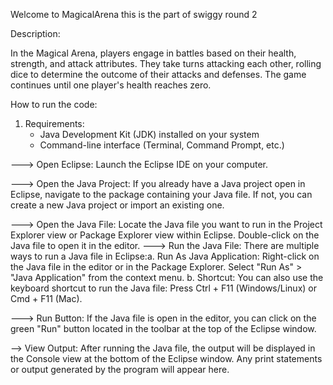 Welcome to MagicalArena
this is the part of swiggy round 2

Description:

In the Magical Arena, players engage in battles based on their health, strength, and attack attributes. 
They take turns attacking each other, rolling dice to determine the outcome of their attacks and defenses.
 The game continues until one player's health reaches zero.

How to run the code:





1. Requirements:
   - Java Development Kit (JDK) installed on your system
   - Command-line interface (Terminal, Command Prompt, etc.)

--->  Open Eclipse: Launch the Eclipse IDE on your computer.

--->  Open the Java Project: If you already have a Java project open in Eclipse, navigate to the package containing your Java file. If not, you can create a new Java project or import an existing one.

--->  Open the Java File: Locate the Java file you want to run in the Project Explorer view or Package Explorer view within Eclipse. Double-click on the Java file to open it in the editor.
---> Run the Java File: There are multiple ways to run a Java file in Eclipse:a. Run As Java Application:
	Right-click on the Java file in the editor or in the Package Explorer.
	Select "Run As" > "Java Application" from the context menu.
	b. Shortcut: You can also use the keyboard shortcut to run the Java file:
	Press Ctrl + F11 (Windows/Linux) or Cmd + F11 (Mac).

---> Run Button: If the Java file is open in the editor, you can click on the green "Run" button located in the toolbar at the top of the Eclipse window.

-->  View Output: After running the Java file, the output will be displayed in the Console view at the bottom of the Eclipse window. Any print statements or output generated by the program will appear here.
